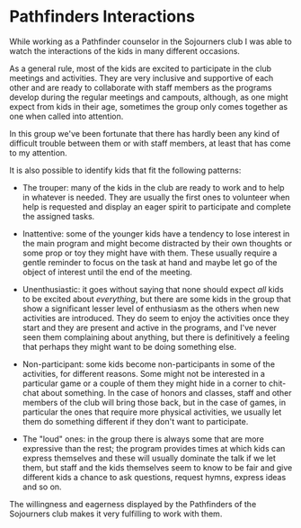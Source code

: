 # Pathfinders Interactions

While working as a Pathfinder counselor in the Sojourners club I was able to watch the interactions of the kids in many different occasions.

As a general rule, most of the kids are excited to participate in the club meetings and activities. They are very inclusive and supportive of each other and are ready to collaborate with staff members as the programs develop during the regular meetings and campouts, although, as one might expect from kids in their age, sometimes the group only comes together as one when called into attention.

In this group we've been fortunate that there has hardly been any kind of difficult trouble between them or with staff members, at least that has come to my attention.

It is also possible to identify kids that fit the following patterns:
- The trouper: many of the kids in the club are ready to work and to help in whatever is needed. They are usually the first ones to volunteer when help is requested and display an eager spirit to participate and complete the assigned tasks.
 
- Inattentive: some of the younger kids have a tendency to lose interest in the main program and might become distracted by their own thoughts or some prop or toy they might have with them. These usually require a gentle reminder to focus on the task at hand and maybe let go of the object of interest until the end of the meeting. 

- Unenthusiastic: it goes without saying that none should expect *all* kids to be excited about *everything*, but there are some kids in the group that show a significant lesser level of enthusiasm as the others when new activities are introduced. They do seem to enjoy the activities once they start and they are present and active in the programs, and I've never seen them complaining about anything, but there is definitively a feeling that perhaps they might want to be doing something else.

- Non-participant: some kids become non-participants in some of the activities, for different reasons. Some might not be interested in a particular game or a couple of them they might hide in a corner to chit-chat about something. In the case of honors and classes, staff and other members of the club will bring those back, but in the case of games, in particular the ones that require more physical activities, we usually let them do something different if they don't want to participate.

- The "loud" ones: in the group there is always some that are more expressive than the rest; the program provides times at which kids can express themselves and these will usually dominate the talk if we let them, but staff and the kids themselves seem to know to be fair and give different kids a chance to ask questions, request hymns, express ideas and so on.

The willingness and eagerness displayed by the Pathfinders of the Sojourners club makes it very fulfilling to work with them.

<style type="text/css">
    @media print {
        body { zoom: 0.75 }
        body > div > h1:first-child {
        display: none;
        }
        .footer {
        display: none;
        }
    }
</style>